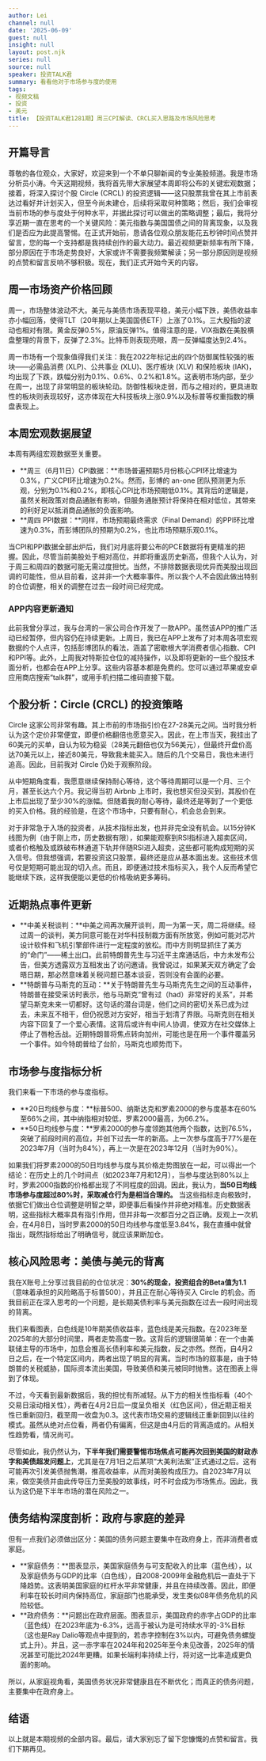 ```yaml
---
author: Lei
channel: null
date: '2025-06-09'
guest: null
insight: null
layout: post.njk
series: null
source: null
speaker: 投资TALK君
summary: 看看他对于市场参与度的使用
tags:
- 视频文稿
- 投资
- 美元
title: 【投资TALK君1281期】周三CPI解读、CRCL买入思路及市场风险思考
---
```


## 开篇导言

尊敬的各位观众，大家好，欢迎来到一个不单只聊新闻的专业美股频道。我是市场分析员小涛。今天这期视频，我将首先带大家展望本周即将公布的关键宏观数据；接着，将深入探讨个股
Circle (CRCL)
的投资逻辑——这只股票我曾在其上市前表达过看好并计划买入，但至今尚未建仓，后续将采取何种策略；然后，我们会审视当前市场的参与度处于何种水平，并据此探讨可以做出的策略调整；最后，我将分享近期一直在思考的一个关键风险：美元指数与美国国债之间的背离现象，以及我们是否应为此提高警惕。在正式开始前，恳请各位观众朋友能花五秒钟时间点赞并留言，您的每一个支持都是我持续创作的最大动力。最近视频更新频率有所下降，部分原因在于市场走势良好，大家或许不需要我频繁解读；另一部分原因则是视频的点赞和留言反响不够积极。现在，我们正式开始今天的内容。

## 周一市场资产价格回顾

周一，市场整体波动不大。美元与美债市场表现平稳，美元小幅下跌，美债收益率亦小幅回落，使得TLT（20年期以上美国国债ETF）上涨了0.1%。三大股指的波动也相对有限。黄金反弹0.5%，原油反弹1%。值得注意的是，VIX指数在美股横盘整理的背景下，反弹了2.3%。比特币则表现亮眼，周一反弹幅度达到2.4%。

周一市场有一个现象值得我们关注：我在2022年标记出的四个防御属性较强的板块——必需品消费
(XLP)、公共事业 (XLU)、医疗板块 (XLV) 和保险板块
(IAK)，均出现了下跌，跌幅分别为0.1%、0.6%、0.2%和1.8%。这表明市场内部，至少在周一，出现了非常明显的板块轮动。防御性板块走弱，而与之相对的，更具进取性的板块则表现较好，这亦体现在大科技板块上涨0.9%以及标普等权重指数的横盘表现上。

## 本周宏观数据展望

本周有两组宏观数据至关重要。

- **周三（6月11日）CPI数据：**市场普遍预期5月份核心CPI环比增速为0.3%，广义CPI环比增速为0.2%。然而，彭博的
  an-one
  团队预测更为乐观，分别为0.1%和0.2%，即核心CPI比市场预期低0.1%。其背后的逻辑是，虽然关税政策对商品通胀有影响，但服务通胀预计将保持在相对低位，其带来的利好足以抵消商品通胀的负面影响。
- **周四 PPI数据：**同样，市场预期最终需求（Final
  Demand）的PPI环比增速为0.3%，而彭博团队的预期为0.2%，也比市场预期乐观0.1%。

当CPI和PPI数据全部出炉后，我们对月底将要公布的PCE数据将有更精准的把握。因此，尽管当前美股处于相对高位，并即将重返历史新高，但我个人认为，对于周三和周四的数据可能无需过度担忧。当然，不排除数据表现优异而美股出现回调的可能性，但从目前看，这并非一个大概率事件。所以我个人不会因此做出特别的仓位调整，相关的调整在过去一段时间已经完成。

### APP内容更新通知

此前我曾分享过，我与台湾的一家公司合作开发了一款APP。虽然该APP的推广活动已经暂停，但内容仍在持续更新。上周日，我已在APP上发布了对本周各项宏观数据的个人点评，包括彭博团队的看法，涵盖了密歇根大学消费者信心指数、CPI和PPI等。此外，上周我对特斯拉仓位的减持操作，以及即将更新的一些个股技术面分析，也都会在APP上分享。这些内容基本都是免费的。您可以通过苹果或安卓应用商店搜索“talk群”，或用手机扫描二维码直接下载。

## 个股分析：Circle (CRCL) 的投资策略

Circle
这家公司非常有趣。其上市前的市场指引价在27-28美元之间。当时我分析认为这个定价非常便宜，即便价格翻倍也愿意买入。因此，在上市当天，我挂出了60美元的买单，自认为较为稳妥（28美元翻倍也仅为56美元），但最终开盘价高达70美元以上，接近80美元，导致我未能买入。随后的几个交易日，我也未进行追高。因此，目前我对
Circle 仍处于观察阶段。

从中短期角度看，我愿意继续保持耐心等待，这个等待周期可以是一个月、三个月，甚至长达六个月。我记得当初
Airbnb
上市时，我也想买但没买到，其股价在上市后出现了至少30%的涨幅。但随着我的耐心等待，最终还是等到了一个更低的买入价格。我的经验是，在这个市场中，只要有耐心，机会总会到来。

对于非常急于入场的投资者，从技术指标出发，也并非完全没有机会。以15分钟K线图为例（由于刚上市，历史数据有限），如果能观察到RSI指标进入超卖区间，或者价格触及或跌破布林通道下轨并伴随RSI进入超卖，这些都可能构成短期的买入信号。但我想强调，若要投资这只股票，最终还是应从基本面出发。这些技术信号仅是短期可能出现的切入点。而且，即便通过技术指标买入，我个人反而希望它能继续下跌，这样我便能以更低的价格吸纳更多筹码。

## 近期热点事件更新

- **中美关税谈判：**中美之间再次展开谈判，周一为第一天，周二将继续。经过周一的谈判，美方同意可能在对华科技制裁方面有所放宽，例如可能对芯片设计软件和飞机引擎部件进行一定程度的放松。而中方则明显抓住了美方的“命门”——稀土出口。此前特朗普先生与习近平主席通话后，中方未发布公告，但美方透露双方互相发出了访问邀请。我曾说过，如果某天双方确定了会晤日期，那必然意味着关税问题已基本谈妥，否则没有会面的必要。
- **特朗普与马斯克的互动：**关于特朗普先生与马斯克先生之间的互动事件，特朗普在接受采访时表示，他与马斯克“曾有过（had）非常好的关系”，并希望马斯克未来一切都好。这句话的潜台词是，他们之间的密切关系已成为过去，未来互不相干，但仍祝愿对方安好，相当于划清了界限。马斯克则在相关内容下回复了一个爱心表情。这背后或许有中间人协调，使双方在社交媒体上停止了唇枪舌战。近期特朗普将焦点转向加州，可能也是在用一个事件覆盖另一个事件。如今特朗普给了台阶，马斯克也顺势而下。

## 市场参与度指标分析

我们来看一下市场的参与度指标。

- **20日均线参与度：**标普500、纳斯达克和罗素2000的参与度基本在60%至66%之间，其中纳指相对较低，罗素2000最高，为66.2%。
- **50日均线参与度：**罗素2000的参与度领跑其他两个指数，达到76.5%，突破了前段时间的高位，并创下过去一年的新高。上一次参与度高于77%是在2023年7月（当时为84%），再上一次是在2023年12月（当时为90%）。

如果我们将罗素2000的50日均线参与度与其价格走势图放在一起，可以得出一个结论：在历史上的几个时间点（如2023年7月和12月），当参与度达到80%以上时，罗素2000指数的价格都出现了不同程度的回调。因此，我认为，**当50日均线市场参与度超过80%时，采取减仓行为是相当合理的。**
当这些指标走向极致时，依据它们做出仓位调整是明智之举，即便事后看操作并非绝对精准。历史数据表明，这些指标大概率具有指引作用，但并非每一次都百分之百正确。反观上一次机会，在4月8日，当时罗素2000的50日均线参与度低至3.84%，我在直播中就曾指出，既然指标给出了明确信号，就应该果断加仓。

## 核心风险思考：美债与美元的背离

我在X账号上分享过我目前的仓位状况：**30%的现金，投资组合的Beta值为1.1**（意味着承担的风险略高于标普500），并且正在耐心等待买入
Circle
的机会。而我目前正在深入思考的一个问题，是长期美债利率与美元指数在过去一段时间出现的背离。

我们来看图表，白色线是10年期美债收益率，蓝色线是美元指数。在2023年至2025年的大部分时间里，两者走势高度一致。这背后的逻辑很简单：在一个由美联储主导的市场中，加息会推高长债利率和美元指数，反之亦然。然而，自4月2日之后，在一个特定区间内，两者出现了明显的背离。当时市场的叙事是，由于特朗普的关税威胁，国际资本流出美国，导致美债和美元被同时抛售。这在图表上得到了体现。

不过，今天看到最新数据后，我的担忧有所减轻。从下方的相关性指标看（40个交易日滚动相关性），两者在4月2日后一度呈负相关（红色区间），但近期正相关性已重新回归，截至周一收盘为0.3。这代表市场交易的逻辑线正重新回到以往的模式。虽然从绝对点位看，两者仍有偏离，但这是由4月后的背离造成的。从相关性趋势看，情况尚可。

尽管如此，我仍然认为，**下半年我们需要警惕市场焦点可能再次回到美国的财政赤字和美债超发问题上**，尤其是在7月1日之后某项“大美利法案”正式通过之后。这有可能再次引发美债抛售潮，推高收益率，从而对美股构成压力。自2023年7月以来，做空美债并由此传导压力至美股的故事线，时不时会成为市场焦点。因此，我认为这仍是下半年市场的潜在风险之一。

## 债务结构深度剖析：政府与家庭的差异

但有一点我们必须做出区分：美国的债务问题主要集中在政府身上，而非消费者或家庭。

- **家庭债务：**图表显示，美国家庭债务与可支配收入的比率（蓝色线），以及家庭债务与GDP的比率（白色线），自2008-2009年金融危机后一直处于下降趋势。这表明美国家庭的杠杆水平非常健康，并且在持续改善。因此，即便利率在较长时间内保持高位，家庭部门也能承受，发生类似08年债务危机的风险较低。
- **政府债务：**问题出在政府层面。图表显示，美国政府的赤字占GDP的比率（蓝色线）在2023年底为-6.3%，远高于被认为是可持续水平的-3%目标（这也是Ray
  Dalio等观点中提到的，若赤字控制在3%以内，可避免债务螺旋式上升）。并且，这一赤字率在2024年和2025年至今未见改善，2025年的情况甚至可能比2024年更糟。如果长端利率持续上行，将对这一比率造成更负面的影响。

所以，从家庭视角看，美国债务状况非常健康且在不断优化；而真正的债务问题，主要集中在政府身上。

## 结语

以上就是本期视频的全部内容。最后，请大家别忘了留下您慷慨的点赞和留言。我们下期再见。
